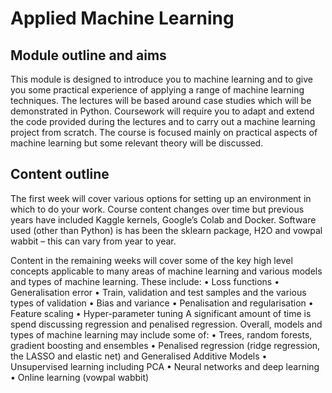 # Applied Machine Learning

## Module outline and aims

This module is designed to introduce you to machine learning and to give you some
practical experience of applying a range of machine learning techniques.
The lectures will be based around case studies which will be demonstrated in Python.
Coursework will require you to adapt and extend the code provided during the lectures
and to carry out a machine learning project from scratch.
The course is focused mainly on practical aspects of machine learning but some
relevant theory will be discussed. 

## Content outline

The first week will cover various options for setting up an environment in which to do
your work. Course content changes over time but previous years have included
Kaggle kernels, Google’s Colab and Docker. Software used (other than Python) is  
has been the sklearn package, H2O and vowpal wabbit – this can vary from year to
year. 

Content in the remaining weeks will cover some of the key high level concepts
applicable to many areas of machine learning and various models and types of
machine learning. These include:
• Loss functions
• Generalisation error
• Train, validation and test samples and the various types of validation
• Bias and variance
• Penalisation and regularisation
• Feature scaling
• Hyper-parameter tuning
A significant amount of time is spend discussing regression and penalised regression.
Overall, models and types of machine learning may include some of:
• Trees, random forests, gradient boosting and ensembles
• Penalised regression (ridge regression, the LASSO and elastic net) and
Generalised Additive Models
• Unsupervised learning including PCA
• Neural networks and deep learning
• Online learning (vowpal wabbit)
